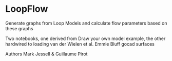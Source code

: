 # LoopFlow

Generate graphs from Loop Models and calculate flow parameters based on these graphs

Two notebooks, one derived from Draw your own model example, the other hardwired to loading van der Wielen et al. Emmie Bluff gocad surfaces

Authors Mark Jessell & Guillaume Pirot
